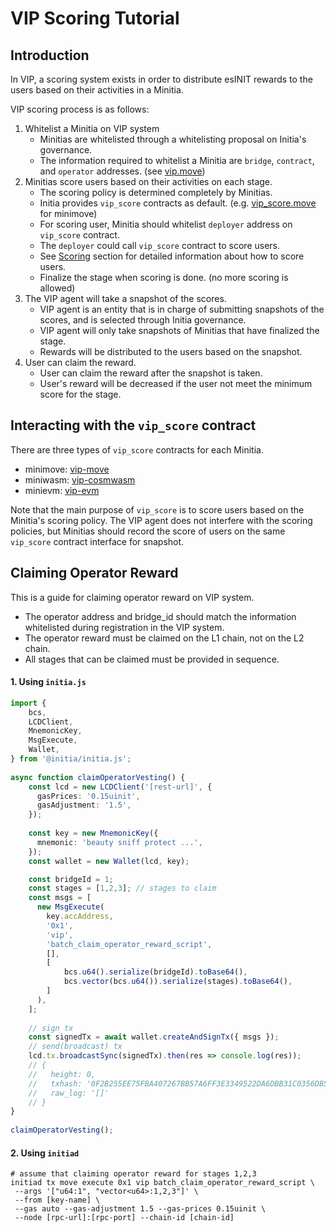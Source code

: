 # VIP Scoring Tutorial

## Introduction
In VIP, a scoring system exists in order to distribute esINIT rewards to the users based on their activities in a Minitia.

VIP scoring process is as follows:

1. Whitelist a Minitia on VIP system
    - Minitias are whitelisted through a whitelisting proposal on Initia's governance.
    - The information required to whitelist a Minitia are `bridge`, `contract`, and `operator` addresses. (see [vip.move](https://github.com/initia-labs/movevm/blob/cbb9e0d2d903b79fd0d2bcfed1aa01c7503ca98c/precompile/modules/initia_stdlib/sources/vip/vip.move#L868))
2. Minitias score users based on their activities on each stage.
    - The scoring policy is determined completely by Minitias.
    - Initia provides `vip_score` contracts as default. (e.g. [vip_score.move](https://github.com/initia-labs/movevm/blob/main/precompile/modules/minitia_stdlib/sources/vip/score.move) for minimove)
    - For scoring user, Minitia should whitelist `deployer` address on `vip_score` contract.
    - The `deployer` could call `vip_score` contract to score users.
    - See [Scoring](#step-2-scoring) section for detailed information about how to score users.
    - Finalize the stage when scoring is done. (no more scoring is allowed)
3. The VIP agent will take a snapshot of the scores.
    - VIP agent is an entity that is in charge of submitting snapshots of the scores, and is selected through Initia governance.
    - VIP agent will only take snapshots of Minitias that have finalized the stage. 
    - Rewards will be distributed to the users based on the snapshot.
4. User can claim the reward.
    - User can claim the reward after the snapshot is taken.
    - User's reward will be decreased if the user not meet the minimum score for the stage.


## Interacting with the `vip_score` contract

There are three types of `vip_score` contracts for each Minitia.

- minimove: [vip-move](./contract/minimove/README.md)
- miniwasm: [vip-cosmwasm](./contract/miniwasm/README.md)
- minievm: [vip-evm](./contract/minievm/README.md)

Note that the main purpose of `vip_score` is to score users based on the Minitia's scoring policy. The VIP agent does not interfere with the scoring policies, but Minitias should record the score of users on the same `vip_score` contract interface for snapshot.

## Claiming Operator Reward

This is a guide for claiming operator reward on VIP system. 

- The operator address and bridge_id should match the information whitelisted during registration in the VIP system. 
- The operator reward must be claimed on the L1 chain, not on the L2 chain.
- All stages that can be claimed must be provided in sequence.

#### 1. Using `initia.js`

```typescript
import {
    bcs,
    LCDClient,
    MnemonicKey,
    MsgExecute,
    Wallet,
} from '@initia/initia.js';
  
async function claimOperatorVesting() {
    const lcd = new LCDClient('[rest-url]', {
      gasPrices: '0.15uinit',
      gasAdjustment: '1.5',
    });
  
    const key = new MnemonicKey({
      mnemonic: 'beauty sniff protect ...',
    });
    const wallet = new Wallet(lcd, key);

    const bridgeId = 1;
    const stages = [1,2,3]; // stages to claim
    const msgs = [
      new MsgExecute(
        key.accAddress,
        '0x1',
        'vip',
        'batch_claim_operator_reward_script',
        [],
        [
            bcs.u64().serialize(bridgeId).toBase64(),
            bcs.vector(bcs.u64()).serialize(stages).toBase64(),
        ]
      ),
    ];
  
    // sign tx
    const signedTx = await wallet.createAndSignTx({ msgs });
    // send(broadcast) tx
    lcd.tx.broadcastSync(signedTx).then(res => console.log(res));
    // {
    //   height: 0,
    //   txhash: '0F2B255EE75FBA407267BB57A6FF3E3349522DA6DBB31C0356DB588CC3933F37',
    //   raw_log: '[]'
    // }
}
  
claimOperatorVesting();
```

#### 2. Using `initiad`

```shell
# assume that claiming operator reward for stages 1,2,3
initiad tx move execute 0x1 vip batch_claim_operator_reward_script \
 --args '["u64:1", "vector<u64>:1,2,3"]' \ 
 --from [key-name] \
 --gas auto --gas-adjustment 1.5 --gas-prices 0.15uinit \
 --node [rpc-url]:[rpc-port] --chain-id [chain-id]
```
